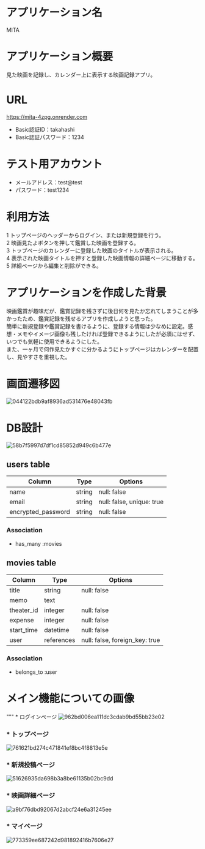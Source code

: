 # アプリケーション名

MITA


# アプリケーション概要

見た映画を記録し、カレンダー上に表示する映画記録アプリ。


# URL

https://mita-4zpg.onrender.com

* Basic認証ID：takahashi  
* Basic認証パスワード：1234


# テスト用アカウント

* メールアドレス：test@test  
* パスワード：test1234


# 利用方法

1 トップページのヘッダーからログイン、または新規登録を行う。  
2 映画見たよボタンを押して鑑賞した映画を登録する。  
3 トップページのカレンダーに登録した映画のタイトルが表示される。  
4 表示された映画タイトルを押すと登録した映画情報の詳細ページに移動する。  
5 詳細ページから編集と削除ができる。  


# アプリケーションを作成した背景

映画鑑賞が趣味だが、鑑賞記録を残さずに後日何を見たか忘れてしまうことが多かったため、鑑賞記録を残せるアプリを作成しようと思った。  
簡単に新規登録や鑑賞記録を書けるように、登録する情報は少なめに設定。感想・メモやイメージ画像も残したければ登録できるようにしたが必須にはせず、いつでも気軽に使用できるようにした。  
また、一ヶ月で何作見たかすぐに分かるようにトップページはカレンダーを配置し、見やすさを重視した。

# 画面遷移図

![044122bdb9af8936ad531476e48043fb](https://github.com/mika0715/mita/assets/162863614/5f9bab2d-843a-41bf-ab52-dd0139a04ffc)

# DB設計

![58b7f5997d7df1cd85852d949c6b477e](https://github.com/mika0715/mita/assets/162863614/deb93232-91e8-4792-bc6e-8679db66396f)


## users table

| Column             | Type       | Options                        |
|--------------------|------------|--------------------------------|
| name               | string     | null: false                    |
| email              | string     | null: false, unique: true      |
| encrypted_password | string     | null: false                    |

### Association

* has_many :movies


## movies table

| Column             | Type       | Options                        |
|--------------------|------------|--------------------------------|
| title              | string     | null: false                    |
| memo               | text       |                                |
| theater_id         | integer    | null: false                    |
| expense            | integer    | null: false                    |
| start_time         | datetime   | null: false                    |
| user               | references | null: false, foreign_key: true |

### Association

* belongs_to :user

# メイン機能についての画像

""" * ログインページ
![962bd006ea111dc3cdab9bd55bb23e02](https://github.com/mika0715/mita/assets/162863614/23e74d07-5e8e-456b-85fa-6f22281557a1)

### * トップページ
![761621bd274c471841ef8bc4f8813e5e](https://github.com/mika0715/mita/assets/162863614/e934020f-2c63-42d9-865e-42e383e073e3)

### * 新規投稿ページ
![51626935da698b3a8be61135b02bc9dd](https://github.com/mika0715/mita/assets/162863614/bf8f80a2-d91d-4fc3-a1f8-e0c9c610f22a)

### * 映画詳細ページ
![a9bf76dbd92067d2abcf24e6a31245ee](https://github.com/mika0715/mita/assets/162863614/19b6809c-31ea-4133-ae5a-84b83eb15e2d)


### * マイページ
![773359ee687242d981892416b7606e27](https://github.com/mika0715/mita/assets/162863614/70c4633a-23c6-463c-b064-12adf1cd45ab)

